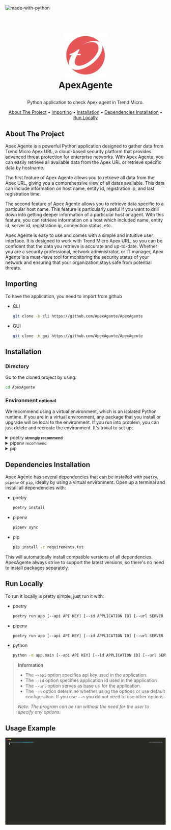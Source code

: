 ![made-with-python](https://img.shields.io/badge/Made%20with-Python3-brightgreen)

<!-- LOGO -->
<br />
<h1>
<p align="center">
  <img src="https://raw.githubusercontent.com/ApexAgante/ApexAgenteSimple/main/img/new_logo.png" alt="Logo" width="140" height="140">
  <br>ApexAgente
</h1>
  <p align="center">
    Python application to check Apex agent in Trend Micro.
    <br />
    </p>
</p>
<p align="center">
  <a href="#about-the-project">About The Project</a> •
  <a href="#importing">Importing</a> •
  <a href="#installation">Installation</a> • 
  <a href = "#dependencies-installation">Dependencies Installation</a> •
  <a href="#run-locally">Run Locally</a>
</p>

## About The Project

Apex Agente is a powerful Python application designed to gather data from Trend Micro Apex URL, a cloud-based security platform that provides advanced threat protection for enterprise networks. With Apex Agente, you can easily retrieve all available data from the Apex URL or retrieve specific data by hostname.

The first feature of Apex Agente allows you to retrieve all data from the Apex URL, giving you a comprehensive view of all datas available. This data can include information on host name, entity id, registration ip, and last registration time.

The second feature of Apex Agente allows you to retrieve data specific to a particular host name. This feature is particularly useful if you want to drill down into getting deeper information of a particular host or agent. With this feature, you can retrieve information on a host which included name, entity id, server id, registration ip, connection status, etc.

Apex Agente is easy to use and comes with a simple and intuitive user interface. It is designed to work with Trend Micro Apex URL, so you can be confident that the data you retrieve is accurate and up-to-date. Whether you are a security professional, network administrator, or IT manager, Apex Agente is a must-have tool for monitoring the security status of your network and ensuring that your organization stays safe from potential threats.

## Importing

To have the application, you need to import from github

- CLI
    ```bash
    git clone -b cli https://github.com/ApexAgante/ApexAgente
    ```
- GUI
    ```bash
    git clone -b gui https://github.com/ApexAgante/ApexAgente
    ```

## Installation

### Directory
Go to the cloned project by using:
```bash
cd ApexAgente
```

### Environment <small>optional</small>
We recommend using a virtual environment, which is an isolated Python runtime. If you are in a virtual environment, any package that you install or upgrade will be local to the environment.
If you run into problem, you can just delete and recreate the environment. It's trivial to set up:

<details> 

<summary>poetry <small><strong>strongly recommend</strong></small></summary>

- Poetry automaticcaly created virtual environment
- Activate the environment with:
    ```bash
    poetry shell
    ```
- Exit your virtual environment using:
    ```bash
    exit
    ```

</details>

<details>

<summary>pipenv <small>recommend</small></summary>

- Pipenv automatically created virtual environment
- Activate the environment with
    ```bash
    pipenv shell
    ```
- Exit your virtual environment using:
    ```bash
    exit
    ```

</details>

<details>

<summary>pip</summary>

- Create a new virtual environment
    ```bash
    python -m venv venv
    ```
- Activate the environment with:
    ```bash
    . venv/bin/activate (Linux / MacOS) / . venv/Scripts/activate (Windows)
    ```
- Exit your virtual environment using:
    ```bash
    deactivate
    ```

</details>

## Dependencies Installation
Apex Agente has several dependencies that can be installed with `poetry`, `pipenv` or `pip`, ideally by using a virtual environment. Open up a terminal and install all dependencies with:

- poetry
    ```bash
    poetry install
    ```
- pipenv
    ```bash
    pipenv sync
    ```
- pip
    ```bash
    pip install -r requirements.txt
    ```

This will automatically install compatible versions of all dependencies. ApexAgente always strive to support the latest versions, so there's no need to install packages separately.

## Run Locally
To run it locally is pretty simple, just run it with:

- poetry
    ```bash
    poetry run app [--api API KEY] [--id APPLICATION ID] [--url SERVER URL] [--n DEFAULT CONFIGURATION]
    ```

- pipenv
    ```bash
    poetry run app [--api API KEY] [--id APPLICATION ID] [--url SERVER URL] [--n DEFAULT CONFIGURATION]
    ```

- python
    ```bash
    python -m app.main [--api API KEY] [--id APPLICATION ID] [--url SERVER URL] [--n DEFAULT CONFIGURATION]
    ```

> **Information**
>
> - The `--api` option specifies api key used in the application.
> - The `--id` option specifies application id used in the application
> - The `--url` option serves as base url for the application.
> - The `--n` option determine whether using the options or use default configuration. If you use `--n` you do not need to use other options.
>
> *Note: The program can be run without the need for the user to specify any options.*

## Usage Example
![Usage](./assets/usage.svg)

